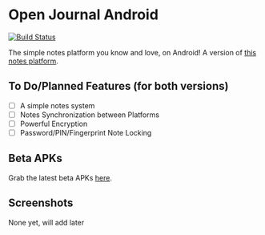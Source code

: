 # Open Journal Android
[![Build Status](https://travis-ci.com/zanedb/open-journal-android.svg?token=2seZBxqU82mg9skmxMZY&branch=master)](https://travis-ci.com/zanedb/open-journal-android)

The simple notes platform you know and love, on Android! A version of [this notes platform](https://github.com/openssf/open-journal).
## To Do/Planned Features (for both versions)
- [ ] A simple notes system
- [ ] Notes Synchronization between Platforms
- [ ] Powerful Encryption
- [ ] Password/PIN/Fingerprint Note Locking
## Beta APKs
Grab the latest beta APKs [here](https://github.com/zanedb/open-journal-android/releases).
## Screenshots
None yet, will add later
